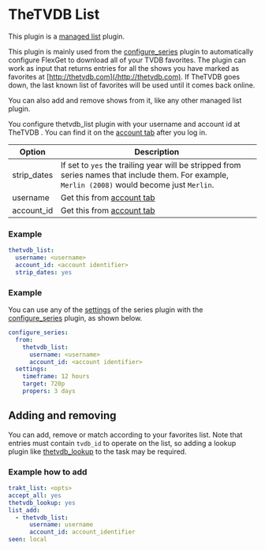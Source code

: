 # TheTVDB List

This plugin is a [managed list](/Plugins/List) plugin.

This plugin is mainly used from the [configure_series](/Plugins/configure_series) plugin to automatically configure FlexGet to download all of your TVDB favorites. The plugin can work as input that returns entries for all the shows you have marked as favorites at [http://thetvdb.com](/http://thetvdb.com). If TheTVDB goes down, the last known list of favorites will be used until it comes back online. 

You can also add and remove shows from it, like any other managed list plugin.

You configure thetvdb_list plugin with your username and account id at TheTVDB . You can find it on the [account tab](http://thetvdb.com/?tab=userinfo) after you log in.

|Option|Description|
|---|---|
|strip_dates|If set to `yes` the trailing year will be stripped from series names that include them. For example, `Merlin (2008)` would become just `Merlin`.|
|username|Get this from [account tab](http://thetvdb.com/?tab=userinfo)|
|account_id|Get this from [account tab](http://thetvdb.com/?tab=userinfo)

### Example
```yaml
thetvdb_list:
  username: <username>
  account_id: <account identifier>
  strip_dates: yes
```
### Example
You can use any of the [settings](/Plugins/series#Settings) of the series plugin with the [configure_series](/Plugins/configure_series) plugin, as shown below.


```yaml
configure_series:
  from:
    thetvdb_list:
      username: <username>
      account_id: <account identifier>
  settings:
    timeframe: 12 hours
    target: 720p
    propers: 3 days
```

## Adding and removing
You can add, remove or match according to your favorites list. Note that entries must contain `tvdb_id` to operate on the list, so adding a lookup plugin like [thetvdb_lookup](/Plugins/thetvdb_lookup) to the task may be required.

### Example how to add

```yaml
trakt_list: <opts>
accept_all: yes
thetvdb_lookup: yes
list_add:
  - thetvdb_list:
      username: username
      account_id: account_identifier
seen: local
```


